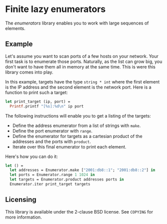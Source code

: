 Finite lazy enumerators
=======================

The *enumerators* library enables you to work with large sequences of elements.

Example
-------

Let's assume you want to scan ports of a few hosts on your network.  Your first task is to
enumerate those ports.  Naturally, as the list can grow big, you don't want to have them
all in memory at the same time.  This is were this library comes into play.

In this example, targets have the type `string * int` where the first element is the IP
address and the second element is the network port.  Here is a function to print such a
target:

```ocaml
let print_target (ip, port) =
  Printf.printf "[%s]:%d\n" ip port
```

The following instructions will enable you to get a listing of the targets:

  * Define the address enumerator from a list of strings with `make`.
  * Define the port enumerator with `range`.
  * Define the enumerator for targets as a cartesian product of the addresses and the
    ports with `product`.
  * Iterate over this final enumerator to print each element.

Here's how you can do it:

```ocaml
let () =
  let addresses = Enumerator.make ["2001:db8::1"; "2001:db8::2"] in
  let ports = Enumerator.range 1 1024 in
  let targets = Enumerator.product addresses ports in
  Enumerator.iter print_target targets
```

Licensing
---------

This library is available under the 2-clause BSD license. See `COPYING` for more information.
